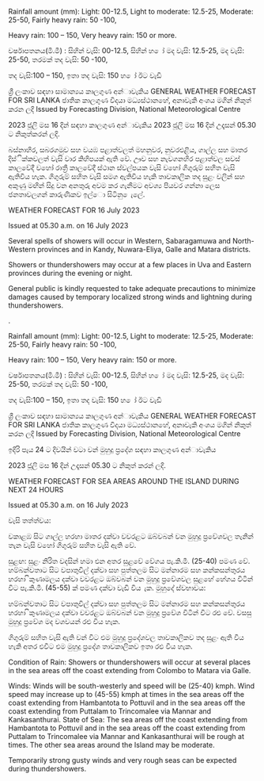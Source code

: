 Rainfall amount (mm): Light: 00-12.5, Light to moderate: 12.5-25, Moderate: 25-50, Fairly heavy rain: 50 -100,

Heavy rain: 100 – 150, Very heavy rain: 150 or more.

වර්ෂාපතනය(මි.මී) : සිහින් වැසි: 00-12.5, සිහින් හ ෝ මද වැසි: 12.5-25, මද වැසි: 25-50, තරමක් තද වැසි: 50 -100,

තද වැසි:100 – 150, ඉතා තද වැසි: 150 හ ෝ ඊට වැඩි

ශ්‍රී ලංකාව සඳහා සාමාන්‍යය කාලගුණ අන්‍ාවැකිය GENERAL WEATHER FORECAST FOR SRI LANKA ජාතික කාලගුණ විදයා මධ්‍යස්ථානහේ, අනාවැකි අංශය මගින් නිකුත් කරන ලදි Issued by Forecasting Division, National Meteorological Centre

2023 ජූලි මස 16 දින්‍ සඳහා කාලගුණ අන්‍ාවැකිය 2023 ජූලි මස 16 දින්‍ උදෑසන්‍ 05.30 ට නිකුත්කරන්‍ ලදි.

බස්නාහිර, සබරගමුව සහ වයඹ පළාත්වලත් මහනුවර, නුවරඑළිය, ගාල්ල සහ මාතර දිස්ික්කවලත් වැසි වාර කිහිපයක් ඇති වේ. ඌව සහ නැවගනහිර පළාත්වල සවස් කාලවේදී වහෝ රාත්‍රී කාලවේදී ස්ථාන ස්වල්පයක වැසි වහෝ ගිගුරුම් සහිත වැසි ඇතිවිය හැක. ගිගුරුම් සහිත වැසි සමග ඇතිවිය හැකි තාවකාලික තද සුළං වලින් සහ අකුණු මඟින් සිදු වන අනතුරු අවම කර ගැනීමට අවශ්‍ය පියවර ගන්නා ලෙස ජනතාවලගන් කාරුණිකව ඉල්ො සිටිනු ෙැලේ.

WEATHER FORECAST FOR 16 July 2023

Issued at 05.30 a.m. on 16 July 2023

Several spells of showers will occur in Western, Sabaragamuwa and North-Western provinces and in Kandy, Nuwara-Eliya, Galle and Matara districts.

Showers or thundershowers may occur at a few places in Uva and Eastern provinces during the evening or night.

General public is kindly requested to take adequate precautions to minimize damages caused by temporary localized strong winds and lightning during thundershowers.

.

Rainfall amount (mm): Light: 00-12.5, Light to moderate: 12.5-25, Moderate: 25-50, Fairly heavy rain: 50 -100,

Heavy rain: 100 – 150, Very heavy rain: 150 or more.

වර්ෂාපතනය(මි.මී) : සිහින් වැසි: 00-12.5, සිහින් හ ෝ මද වැසි: 12.5-25, මද වැසි: 25-50, තරමක් තද වැසි: 50 -100,

තද වැසි:100 – 150, ඉතා තද වැසි: 150 හ ෝ ඊට වැඩි

ශ්‍රී ලංකාව සඳහා සාමාන්‍යය කාලගුණ අන්‍ාවැකිය GENERAL WEATHER FORECAST FOR SRI LANKA ජාතික කාලගුණ විදයා මධ්‍යස්ථානහේ, අනාවැකි අංශය මගින් නිකුත් කරන ලදි Issued by Forecasting Division, National Meteorological Centre

ඉදිරි පැය 24 ට දිවයින්‍ වටා වන්‍ මුහුදු ප්‍රදේශ සඳහා කාලගුණ අන්‍ාවැකිය

2023 ජූලි මස 16 දින්‍ උදෑසන්‍ 05.30 ට නිකුත් කරන්‍ ලදි.

WEATHER FORECAST FOR SEA AREAS AROUND THE ISLAND DURING NEXT 24 HOURS

Issued at 05.30 a.m. on 16 July 2023

වැසි තත්ත්වය:

වකාළඹ සිට ගාල්ල හරහා මාතර දක්වා වවරළට ඔබ්වබන් වන මුහුදු ප්‍රවේශවල තැනින් තැන වැසි වහෝ ගිගුරුම් සහිත වැසි ඇති වේ.

සුළඟ: සුළං නිරිත වදසින් හමා එන අතර සුළවේ වේගය පැ.කි.මී. (25-40) පමණ වේ. හම්බන්වතාට සිට වපාතුවිල් දක්වා සහ පුත්තලම සිට මන්නාරම සහ කන්කසන්තුරය හරහා ිකුණාමලය දක්වා වවරළට ඔබ්වබන් වන මුහුදු ප්‍රවේශවල සුළහේ හේගය විටින් විට පැ.කි.මී. (45-55) ක් පමණ දක්වා වැඩි විය ැක. මුහුදේ ස්වභාවය:

හම්බන්වතාට සිට වපාතුවිල් දක්වා සහ පුත්තලම සිට මන්නාරම සහ කන්කසන්තුරය හරහා ිකුණාමලය දක්වා වවරළට ඔබ්වබන් වන මුහුදු ප්‍රවේශ විටින් විට රළු වේ. වසසු මුහුදු ප්‍රවේශ මද වශවයන් රළු විය හැක.

ගිගුරුම් සහිත වැසි ඇති වන්‍ විට එම මුහුදු ප්‍රදේශවල තාවකාලිකව තද සුළං ඇති විය හැකි අතර එවිට එම මුහුදු ප්‍රදේශ තාවකාලිකව ඉතා රළු විය හැක.

Condition of Rain: Showers or thundershowers will occur at several places in the sea areas off the coast extending from Colombo to Matara via Galle.

Winds: Winds will be south-westerly and speed will be (25-40) kmph. Wind speed may increase up to (45-55) kmph at times in the sea areas off the coast extending from Hambantota to Pottuvil and in the sea areas off the coast extending from Puttalam to Trincomalee via Mannar and Kankasanthurai. State of Sea: The sea areas off the coast extending from Hambantota to Pottuvil and in the sea areas off the coast extending from Puttalam to Trincomalee via Mannar and Kankasanthurai will be rough at times. The other sea areas around the Island may be moderate.

Temporarily strong gusty winds and very rough seas can be expected during thundershowers.